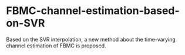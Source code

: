 # FBMC-channel-estimation-based-on-SVR
Based on the SVR interpolation, a new method about the time-varying channel estimation of FBMC is proposed. 
